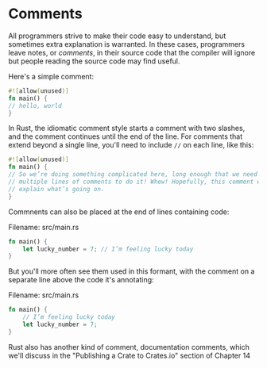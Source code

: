 # Comments

All programmers strive to make their code easy to understand,
but sometimes extra explanation is warranted.
In these cases,
programmers leave notes, or _comments_, in their source code that the compiler will ignore but people reading the source code may find useful.

Here's a simple comment:

```rs
#![allow(unused)]
fn main() {
// hello, world
}
```

In Rust,
the idiomatic comment style starts a comment with two slashes,
and the comment continues until the end of the line.
For comments that extend beyond a single line,
you'll need to include `//` on each line, like this:

```rs
#![allow(unused)]
fn main() {
// So we’re doing something complicated here, long enough that we need
// multiple lines of comments to do it! Whew! Hopefully, this comment will
// explain what’s going on.
}
```

Commnents can also be placed at the end of lines containing code:

Filename: src/main.rs

```rs
fn main() {
    let lucky_number = 7; // I’m feeling lucky today
}
```

But you'll more often see them
used in this formant,
with the comment on a separate line above the code it's annotating:

Filename: src/main.rs

```rs
fn main() {
    // I’m feeling lucky today
    let lucky_number = 7;
}
```

Rust also has another kind of comment,
documentation comments,
which we'll discuss in the
"Publishing a Crate to Crates.io"
section of Chapter 14
